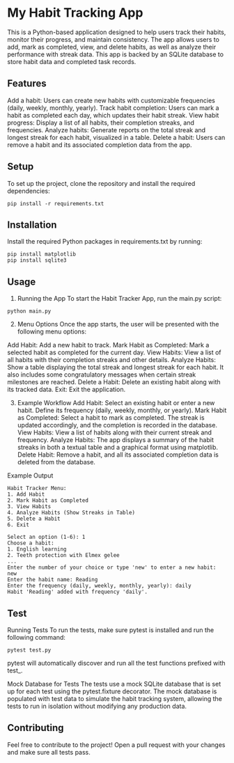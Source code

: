 # My Habit Tracking App
This is a Python-based application designed to help users track their habits, monitor their progress, and maintain consistency. The app allows users to add, mark as completed, view, and delete habits, as well as analyze their performance with streak data. This app is backed by an SQLite database to store habit data and completed task records.
## Features
Add a habit: Users can create new habits with customizable frequencies (daily, weekly, monthly, yearly).
Track habit completion: Users can mark a habit as completed each day, which updates their habit streak.
View habit progress: Display a list of all habits, their completion streaks, and frequencies.
Analyze habits: Generate reports on the total streak and longest streak for each habit, visualized in a table.
Delete a habit: Users can remove a habit and its associated completion data from the app.



## Setup
To set up the project, clone the repository and install the required dependencies:
```
pip install -r requirements.txt
```

## Installation
Install the required Python packages in requirements.txt by running:
```
pip install matplotlib
pip install sqlite3
```


## Usage

1. Running the App
To start the Habit Tracker App, run the main.py script:

```
python main.py
```
2. Menu Options
Once the app starts, the user will be presented with the following menu options:

Add Habit: Add a new habit to track.
Mark Habit as Completed: Mark a selected habit as completed for the current day.
View Habits: View a list of all habits with their completion streaks and other details.
Analyze Habits: Show a table displaying the total streak and longest streak for each habit. It also includes some congratulatory messages when certain streak milestones are reached.
Delete a Habit: Delete an existing habit along with its tracked data.
Exit: Exit the application.

3. Example Workflow
Add Habit:
Select an existing habit or enter a new habit.
Define its frequency (daily, weekly, monthly, or yearly).
Mark Habit as Completed:
Select a habit to mark as completed.
The streak is updated accordingly, and the completion is recorded in the database.
View Habits:
View a list of habits along with their current streak and frequency.
Analyze Habits:
The app displays a summary of the habit streaks in both a textual table and a graphical format using matplotlib.
Delete Habit:
Remove a habit, and all its associated completion data is deleted from the database.

Example Output
```
Habit Tracker Menu:
1. Add Habit
2. Mark Habit as Completed
3. View Habits
4. Analyze Habits (Show Streaks in Table)
5. Delete a Habit
6. Exit

Select an option (1-6): 1
Choose a habit:
1. English learning
2. Teeth protection with Elmex gelee
...
Enter the number of your choice or type 'new' to enter a new habit: new
Enter the habit name: Reading
Enter the frequency (daily, weekly, monthly, yearly): daily
Habit 'Reading' added with frequency 'daily'.
```

## Test
Running Tests
To run the tests, make sure pytest is installed and run the following command:
```
pytest test.py
```
pytest will automatically discover and run all the test functions prefixed with test_.

Mock Database for Tests
The tests use a mock SQLite database that is set up for each test using the pytest.fixture decorator. The mock database is populated with test data to simulate the habit tracking system, allowing the tests to run in isolation without modifying any production data.

## Contributing
Feel free to contribute to the project! Open a pull request with your changes and make sure all tests pass.